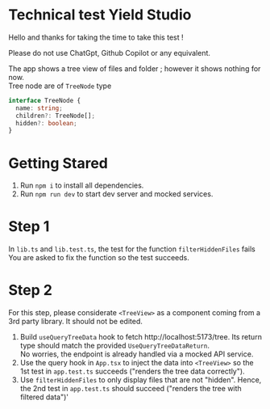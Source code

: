 # Technical test Yield Studio

Hello and thanks for taking the time to take this test !

Please do not use ChatGpt, Github Copilot or any equivalent.

The app shows a tree view of files and folder ; however it shows nothing for now.  
Tree node are of `TreeNode` type
```ts
interface TreeNode {
  name: string;
  children?: TreeNode[];
  hidden?: boolean;
}
```

# Getting Stared
1. Run `npm i` to install all dependencies.
2. Run `npm run dev` to start dev server and mocked services.

# Step 1

In `lib.ts` and `lib.test.ts`, the test for the function `filterHiddenFiles` fails  
You are asked to fix the function so the test succeeds.

# Step 2
For this step, please considerate `<TreeView>` as a component coming from a 3rd party library. It should not be edited.

1. Build `useQueryTreeData` hook to fetch http://localhost:5173/tree. Its return type should match the provided `UseQueryTreeDataReturn`.  
No worries, the endpoint is already handled via a mocked API service.   
2. Use the query hook in `App.tsx` to inject the data into `<TreeView>` so the 1st test in `app.test.ts` succeeds ("renders the tree data correctly").
3. Use `filterHiddenFiles` to only display files that are not "hidden". Hence, the 2nd test  in `app.test.ts` should succeed ("renders the tree with filtered data")'



